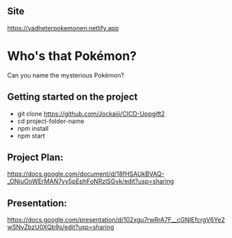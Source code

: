 ## Site
https://vadheterpokemonen.netlify.app

# Who's that Pokémon?
Can you name the mysterious Pokémon?
## Getting started on the project
- git clone https://github.com/Jockaiii/CICD-Uppgift2
- cd project-folder-name
- npm install
- npm start

## Project Plan: 
https://docs.google.com/document/d/18fHSAUkBVAQ-_ONjuOoWErMAN7yy5pEphFoNRzlSGvk/edit?usp=sharing

## Presentation:
https://docs.google.com/presentation/d/102xgu7rwRrA7F__cGNIEfcrgV6Ye2wSNvZbzU0XQb9s/edit?usp=sharing
